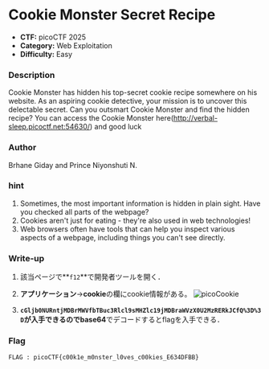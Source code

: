 # Cookie Monster Secret Recipe

- **CTF:** picoCTF 2025
- **Category:** Web Exploitation
- **Difficulty:** Easy

### Description

Cookie Monster has hidden his top-secret cookie recipe somewhere on his website. As an aspiring cookie detective, your mission is to uncover this delectable secret. Can you outsmart Cookie Monster and find the hidden recipe?
You can access the Cookie Monster here(http://verbal-sleep.picoctf.net:54630/) and good luck


### Author
Brhane Giday and Prince Niyonshuti N.

### hint
1. Sometimes, the most important information is hidden in plain sight. Have you checked all parts of the webpage?
2. Cookies aren't just for eating - they're also used in web technologies!
3. Web browsers often have tools that can help you inspect various aspects of a webpage, including things you can't see directly.


### Write-up

1.  該当ページで**`f12`**で開発者ツールを開く．

2.  **アプリケーション**->**cookie**の欄にcookie情報がある。
  ![picoCookie](https://github.com/user-attachments/assets/20879f53-858f-4541-950b-bcba4c7876d2)

3.  **`cGljb0NURntjMDBrMWVfbTBuc3Rlcl9sMHZlc19jMDBraWVzX0U2MzRERkJCfQ%3D%3D`**が入手できるので**base64**でデコードするとflagを入手できる．

### Flag
`FLAG : picoCTF{c00k1e_m0nster_l0ves_c00kies_E634DFBB}
`

